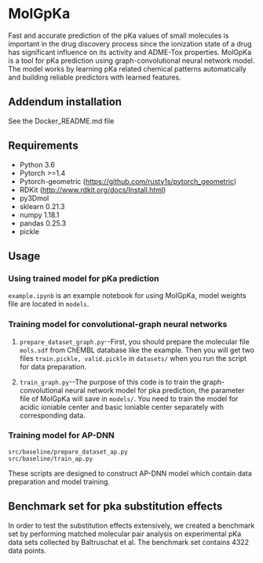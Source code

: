 # MolGpKa
Fast and accurate prediction of the pKa values of small molecules is important in the drug discovery process since the ionization state of a drug has significant influence on its activity and ADME-Tox properties. MolGpKa is a tool for pKa prediction using graph-convolutional neural network model. The model works by learning pKa related chemical patterns automatically and building reliable predictors with learned features.

## Addendum installation
See the Docker_README.md file

## Requirements

* Python 3.6
* Pytorch >=1.4
* Pytorch-geometric (https://github.com/rusty1s/pytorch_geometric)
* RDKit (http://www.rdkit.org/docs/Install.html)
* py3Dmol 
* sklearn 0.21.3
* numpy 1.18.1
* pandas 0.25.3
* pickle

## Usage

### Using trained model for pKa prediction
`example.ipynb` is an example notebook for using MolGpKa, model weights file are located in `models`.

### Training model for convolutional-graph neural networks

1. `prepare_dataset_graph.py`--First, you should prepare the molecular file `mols.sdf` from ChEMBL database like the example. Then you will get two files `train.pickle, valid.pickle` in `datasets/` when you run the script  for data preparation.

2. `train_graph.py`--The purpose of this code is to train the graph-convolutional neural network model for pka prediction, the parameter file of MolGpKa will save in `models/`. You need to train the model for acidic ioniable center and basic ioniable center separately with corresponding data.

### Training model for AP-DNN

```
src/baseline/prepare_dataset_ap.py
src/baseline/train_ap.py
```
These scripts are designed to construct AP-DNN model which contain data preparation and model training.


## Benchmark set for pka substitution effects

In order to test the substitution effects extensively, we created a benchmark set by performing matched molecular pair analysis on experimental pKa data sets collected by Baltruschat et al. The benchmark set contains 4322 data points.


